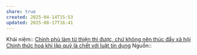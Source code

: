 ```yaml
---
share: true
created: 2025-04-14T15:53
updated: 2025-08-17T16:41
---
```

Khái niệm:: 
[Chính phủ làm từ thiện thì được, chứ không nên thúc đẩy xã hội](./Ch%C3%ADnh%20ph%E1%BB%A7%20l%C3%A0m%20t%E1%BB%AB%20thi%E1%BB%87n%20th%C3%AC%20%C4%91%C6%B0%E1%BB%A3c,%20ch%E1%BB%A9%20kh%C3%B4ng%20n%C3%AAn%20th%C3%BAc%20%C4%91%E1%BA%A9y%20x%C3%A3%20h%E1%BB%99i.md)
[Chính thức hoá khi lập quỹ là chết với luật tín dụng](../../../../%E2%9A%A1Hi%E1%BB%83u%20bi%E1%BA%BFt%20s%C3%A2u/Ph%C3%A1t%20tri%E1%BB%83n%20b%E1%BB%81n%20v%E1%BB%AFng/H%E1%BB%97%20tr%E1%BB%A3%20ng%C6%B0%E1%BB%9Di%20y%E1%BA%BFu%20th%E1%BA%BF/T%C3%A0i%20ch%C3%ADnh%20vi%20m%C3%B4/Ch%C3%ADnh%20th%E1%BB%A9c%20ho%C3%A1%20khi%20l%E1%BA%ADp%20qu%E1%BB%B9%20l%C3%A0%20ch%E1%BA%BFt%20v%E1%BB%9Bi%20lu%E1%BA%ADt%20t%C3%ADn%20d%E1%BB%A5ng.md)
Nguồn::

